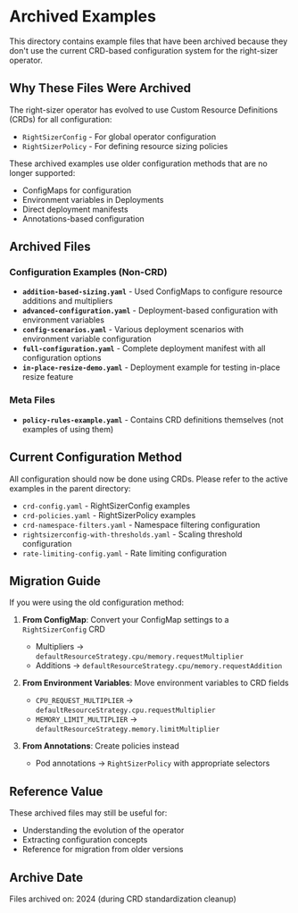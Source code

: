 # Archived Examples

This directory contains example files that have been archived because they don't use the current CRD-based configuration system for the right-sizer operator.

## Why These Files Were Archived

The right-sizer operator has evolved to use Custom Resource Definitions (CRDs) for all configuration:
- `RightSizerConfig` - For global operator configuration
- `RightSizerPolicy` - For defining resource sizing policies

These archived examples use older configuration methods that are no longer supported:
- ConfigMaps for configuration
- Environment variables in Deployments
- Direct deployment manifests
- Annotations-based configuration

## Archived Files

### Configuration Examples (Non-CRD)
- **`addition-based-sizing.yaml`** - Used ConfigMaps to configure resource additions and multipliers
- **`advanced-configuration.yaml`** - Deployment-based configuration with environment variables
- **`config-scenarios.yaml`** - Various deployment scenarios with environment variable configuration
- **`full-configuration.yaml`** - Complete deployment manifest with all configuration options
- **`in-place-resize-demo.yaml`** - Deployment example for testing in-place resize feature

### Meta Files
- **`policy-rules-example.yaml`** - Contains CRD definitions themselves (not examples of using them)

## Current Configuration Method

All configuration should now be done using CRDs. Please refer to the active examples in the parent directory:

- `crd-config.yaml` - RightSizerConfig examples
- `crd-policies.yaml` - RightSizerPolicy examples
- `crd-namespace-filters.yaml` - Namespace filtering configuration
- `rightsizerconfig-with-thresholds.yaml` - Scaling threshold configuration
- `rate-limiting-config.yaml` - Rate limiting configuration

## Migration Guide

If you were using the old configuration method:

1. **From ConfigMap**: Convert your ConfigMap settings to a `RightSizerConfig` CRD
   - Multipliers → `defaultResourceStrategy.cpu/memory.requestMultiplier`
   - Additions → `defaultResourceStrategy.cpu/memory.requestAddition`

2. **From Environment Variables**: Move environment variables to CRD fields
   - `CPU_REQUEST_MULTIPLIER` → `defaultResourceStrategy.cpu.requestMultiplier`
   - `MEMORY_LIMIT_MULTIPLIER` → `defaultResourceStrategy.memory.limitMultiplier`

3. **From Annotations**: Create policies instead
   - Pod annotations → `RightSizerPolicy` with appropriate selectors

## Reference Value

These archived files may still be useful for:
- Understanding the evolution of the operator
- Extracting configuration concepts
- Reference for migration from older versions

## Archive Date

Files archived on: 2024 (during CRD standardization cleanup)